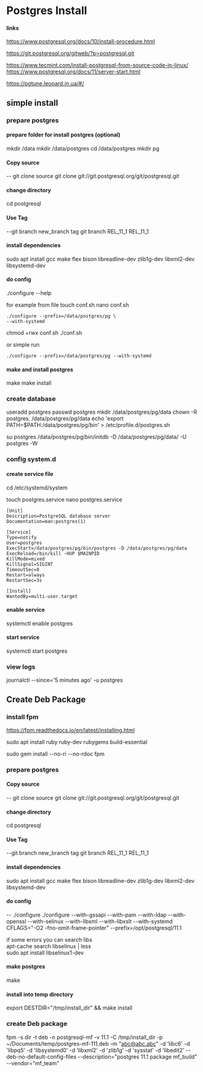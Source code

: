 # Postgres Install

#### links
https://www.postgresql.org/docs/10/install-procedure.html  

https://git.postgresql.org/gitweb/?p=postgresql.git  

https://www.tecmint.com/install-postgresql-from-source-code-in-linux/  
https://www.postgresql.org/docs/11/server-start.html  

https://pgtune.leopard.in.ua/#/  


## simple install
### prepare postgres

#### prepare folder for install postgres (optional)
mkdir /data
mkdir /data/postgres
cd /data/postgres
mkdir pg

#### Copy source
-- git clone source
git clone git://git.postgresql.org/git/postgresql.git

#### change directory
cd postgresql

#### Use Tag
--git branch new_branch tag
git branch REL_11_1 REL_11_1

#### install dependencies
sudo apt install gcc make flex bison libreadline-dev zlib1g-dev libxml2-dev libsystemd-dev


#### do config
./configure --help

for example from file
touch conf.sh
nano conf.sh

```
./configure --prefix=/data/postgres/pg \
--with-systemd
```

chmod +rwx conf.sh
./conf.sh

or simple run

```
./configure --prefix=/data/postgres/pg --with-systemd
```

#### make and install postgres
make
make install

### create database
useradd postgres
passwd postgres
mkdir /data/postgres/pg/data
chown -R postgres. /data/postgres/pg/data
echo 'export PATH=$PATH:/data/postgres/pg/bin' > /etc/profile.d/postgres.sh

su postgres
/data/postgres/pg/bin/initdb -D /data/postgres/pg/data/ -U postgres -W

### config system.d
#### create service file
cd /etc/systemd/system

touch postgres.service
nano postgres.service

```
[Unit]
Description=PostgreSQL database server
Documentation=man:postgres(1)

[Service]
Type=notify
User=postgres
ExecStart=/data/postgres/pg/bin/postgres -D /data/postgres/pg/data
ExecReload=/bin/kill -HUP $MAINPID
KillMode=mixed
KillSignal=SIGINT
TimeoutSec=0
Restart=always
RestartSec=3s

[Install]
WantedBy=multi-user.target
```
#### enable service
systemctl enable postgres

#### start service
systemctl start postgres

### view logs
journalctl --since='5 minutes ago' -u postgres

## Create Deb Package
### install fpm
https://fpm.readthedocs.io/en/latest/installing.html

sudo apt install ruby ruby-dev rubygems build-essential

sudo gem install --no-ri --no-rdoc fpm


### prepare postgres
#### Copy source
-- git clone source
git clone git://git.postgresql.org/git/postgresql.git

#### change directory
cd postgresql

#### Use Tag
--git branch new_branch tag
git branch REL_11_1 REL_11_1

#### install dependencies
sudo apt install gcc make flex bison libreadline-dev zlib1g-dev libxml2-dev libsystemd-dev

#### do config
-- ./configure 
./configure --with-gssapi --with-pam --with-ldap --with-openssl --with-selinux --with-libxml --with-libxslt --with-systemd CFLAGS="-O2 -fno-omit-frame-pointer" --prefix=/opt/postgresql/11.1

if some errors you can search libs  
apt-cache search libselinux | less  
sudo apt install libselinux1-dev  

#### make postgres
make

#### install into temp directory
export DESTDIR="/tmp/install_dir" && make install

### create Deb package

fpm -s dir -t deb -n postgresql-mf -v 11.1 -C /tmp/install_dir -p ~/Documents/temp/postgres-mf-111.deb -m "abc@abc.abc" -d 'libc6' -d 'libpq5' -d 'libsystemd0' -d 'libxml2' -d 'zlib1g' -d 'sysstat' -d 'libedit2' --deb-no-default-config-files --description="postgres 11.1 package mf_build" --vendor="mf_team"

